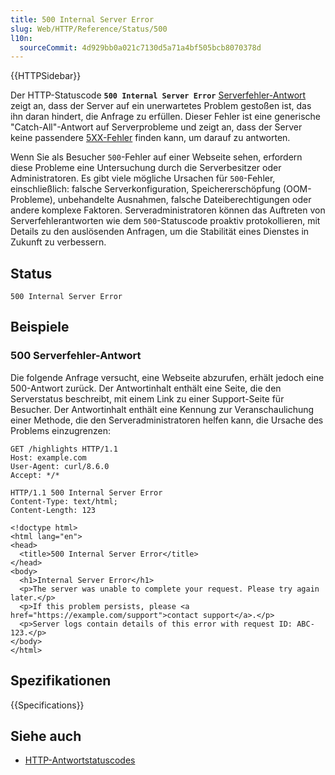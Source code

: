 ```yaml
---
title: 500 Internal Server Error
slug: Web/HTTP/Reference/Status/500
l10n:
  sourceCommit: 4d929bb0a021c7130d5a71a4bf505bcb8070378d
---
```


{{HTTPSidebar}}

Der HTTP-Statuscode **`500 Internal Server Error`** [Serverfehler-Antwort](/de/docs/Web/HTTP/Reference/Status#server_error_responses) zeigt an, dass der Server auf ein unerwartetes Problem gestoßen ist, das ihn daran hindert, die Anfrage zu erfüllen.
Dieser Fehler ist eine generische "Catch-All"-Antwort auf Serverprobleme und zeigt an, dass der Server keine passendere [5XX-Fehler](/de/docs/Web/HTTP/Reference/Status#server_error_responses) finden kann, um darauf zu antworten.

Wenn Sie als Besucher `500`-Fehler auf einer Webseite sehen, erfordern diese Probleme eine Untersuchung durch die Serverbesitzer oder Administratoren.
Es gibt viele mögliche Ursachen für `500`-Fehler, einschließlich: falsche Serverkonfiguration, Speichererschöpfung (OOM-Probleme), unbehandelte Ausnahmen, falsche Dateiberechtigungen oder andere komplexe Faktoren.
Serveradministratoren können das Auftreten von Serverfehlerantworten wie dem `500`-Statuscode proaktiv protokollieren, mit Details zu den auslösenden Anfragen, um die Stabilität eines Dienstes in Zukunft zu verbessern.

## Status

```http
500 Internal Server Error
```

## Beispiele

### 500 Serverfehler-Antwort

Die folgende Anfrage versucht, eine Webseite abzurufen, erhält jedoch eine 500-Antwort zurück.
Der Antwortinhalt enthält eine Seite, die den Serverstatus beschreibt, mit einem Link zu einer Support-Seite für Besucher.
Der Antwortinhalt enthält eine Kennung zur Veranschaulichung einer Methode, die den Serveradministratoren helfen kann, die Ursache des Problems einzugrenzen:

```http
GET /highlights HTTP/1.1
Host: example.com
User-Agent: curl/8.6.0
Accept: */*
```

```http
HTTP/1.1 500 Internal Server Error
Content-Type: text/html;
Content-Length: 123

<!doctype html>
<html lang="en">
<head>
  <title>500 Internal Server Error</title>
</head>
<body>
  <h1>Internal Server Error</h1>
  <p>The server was unable to complete your request. Please try again later.</p>
  <p>If this problem persists, please <a href="https://example.com/support">contact support</a>.</p>
  <p>Server logs contain details of this error with request ID: ABC-123.</p>
</body>
</html>
```

## Spezifikationen

{{Specifications}}

## Siehe auch

- [HTTP-Antwortstatuscodes](/de/docs/Web/HTTP/Reference/Status)
